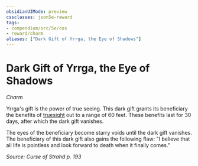 ```yaml
---
obsidianUIMode: preview
cssclasses: json5e-reward
tags:
- compendium/src/5e/cos
- reward/charm
aliases: ["Dark Gift of Yrrga, the Eye of Shadows"]
---
```

# Dark Gift of Yrrga, the Eye of Shadows
*Charm*  

Yrrga's gift is the power of true seeing. This dark gift grants its beneficiary the benefits of [truesight](2-Mechanics/CLI/rules/senses.md#Truesight) out to a range of 60 feet. These benefits last for 30 days, after which the dark gift vanishes.

The eyes of the beneficiary become starry voids until the dark gift vanishes. The beneficiary of this dark gift also gains the following flaw: "I believe that all life is pointless and look forward to death when it finally comes."

*Source: Curse of Strahd p. 193*